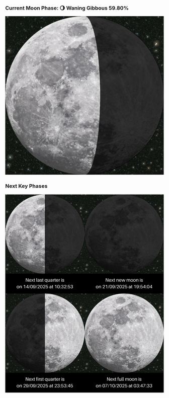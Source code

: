 ### Current Moon Phase: 🌖 Waning Gibbous 59.80%
![Moon Phase](moonphase.png)
### Next Key Phases
![Gallery](gallery.png)